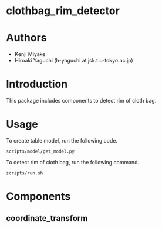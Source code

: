 # clothbag_rim_detector

Authors
=======

* Kenji Miyake
* Hiroaki Yaguchi (h-yaguchi at jsk.t.u-tokyo.ac.jp)


Introduction
============

This package includes components to detect rim of cloth bag.


Usage
=====

To create table model, run the following code.

```
scripts/model/get_model.py
```

To detect rim of cloth bag, run the following command.

```
scripts/run.sh
```

Components
==========

coordinate_transform
--------------------

